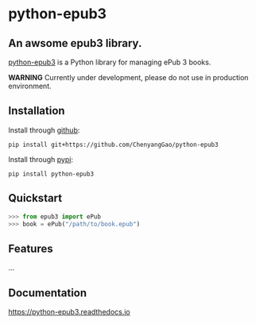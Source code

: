 # python-epub3

## An awsome epub3 library.

[python-epub3](https://github.com/ChenyangGao/python-epub3) is a Python library for managing ePub 3 books.

**WARNING** Currently under development, please do not use in production environment.

## Installation

Install through [github](https://github.com/ChenyangGao/python-epub3):

```console
pip install git+https://github.com/ChenyangGao/python-epub3
```

Install through [pypi](https://pypi.org/project/python-epub3/):

```console
pip install python-epub3
```

## Quickstart

```python
>>> from epub3 import ePub
>>> book = ePub("/path/to/book.epub")
```

## Features

...

## Documentation

https://python-epub3.readthedocs.io
